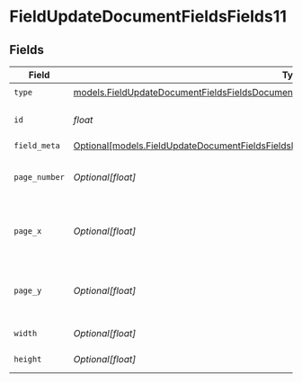 # FieldUpdateDocumentFieldsFields11


## Fields

| Field                                                                                                                                                                                    | Type                                                                                                                                                                                     | Required                                                                                                                                                                                 | Description                                                                                                                                                                              |
| ---------------------------------------------------------------------------------------------------------------------------------------------------------------------------------------- | ---------------------------------------------------------------------------------------------------------------------------------------------------------------------------------------- | ---------------------------------------------------------------------------------------------------------------------------------------------------------------------------------------- | ---------------------------------------------------------------------------------------------------------------------------------------------------------------------------------------- |
| `type`                                                                                                                                                                                   | [models.FieldUpdateDocumentFieldsFieldsDocumentsFieldsRequestRequestBody11Type](../models/fieldupdatedocumentfieldsfieldsdocumentsfieldsrequestrequestbody11type.md)                     | :heavy_check_mark:                                                                                                                                                                       | N/A                                                                                                                                                                                      |
| `id`                                                                                                                                                                                     | *float*                                                                                                                                                                                  | :heavy_check_mark:                                                                                                                                                                       | The ID of the field to update.                                                                                                                                                           |
| `field_meta`                                                                                                                                                                             | [Optional[models.FieldUpdateDocumentFieldsFieldsDocumentsFieldsRequestRequestBody11FieldMeta]](../models/fieldupdatedocumentfieldsfieldsdocumentsfieldsrequestrequestbody11fieldmeta.md) | :heavy_minus_sign:                                                                                                                                                                       | N/A                                                                                                                                                                                      |
| `page_number`                                                                                                                                                                            | *Optional[float]*                                                                                                                                                                        | :heavy_minus_sign:                                                                                                                                                                       | The page number the field will be on.                                                                                                                                                    |
| `page_x`                                                                                                                                                                                 | *Optional[float]*                                                                                                                                                                        | :heavy_minus_sign:                                                                                                                                                                       | The X coordinate of where the field will be placed.                                                                                                                                      |
| `page_y`                                                                                                                                                                                 | *Optional[float]*                                                                                                                                                                        | :heavy_minus_sign:                                                                                                                                                                       | The Y coordinate of where the field will be placed.                                                                                                                                      |
| `width`                                                                                                                                                                                  | *Optional[float]*                                                                                                                                                                        | :heavy_minus_sign:                                                                                                                                                                       | The width of the field.                                                                                                                                                                  |
| `height`                                                                                                                                                                                 | *Optional[float]*                                                                                                                                                                        | :heavy_minus_sign:                                                                                                                                                                       | The height of the field.                                                                                                                                                                 |